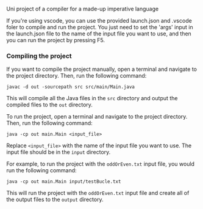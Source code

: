 Uni project of a compiler for a made-up imperative language

If you're using vscode, you can use the provided launch.json and .vscode foler to compile and run the project.
You just need to set the 'args' input in the launch.json file to the name of the input file you want to use, and then you can run the project by pressing F5.

### Compiling the project

If you want to compile the project manually, open a terminal and navigate to the project directory. Then, run the following command:

```
javac -d out -sourcepath src src/main/Main.java
```

This will compile all the Java files in the `src` directory and output the compiled files to the `out` directory.


To run the project, open a terminal and navigate to the project directory. Then, run the following command:

```
java -cp out main.Main <input_file>
```

Replace `<input_file>` with the name of the input file you want to use. The input file should be in the `input` directory.

For example, to run the project with the `oddOrEven.txt` input file, you would run the following command:

```
java -cp out main.Main input/testBucle.txt
```

This will run the project with the `oddOrEven.txt` input file and create all of the output files to the `output` directory.

